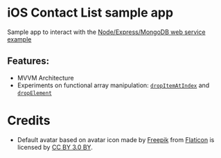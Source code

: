 # iOS Contact List sample app
Sample app to interact with the [Node/Express/MongoDB web service example](https://github.com/andrea-prearo/node-contact-list-webservice)

## Features:
- MVVM Architecture
- Experiments on functional array manipulation: [`dropItemAtIndex`](https://github.com/andrea-prearo/ContactList/blob/master/ContactList/Array%2BUtil.swift#L42) and [`dropElement`](https://github.com/andrea-prearo/ContactList/blob/master/ContactList/Array%2BUtil.swift#L52)

# Credits
- Default avatar based on avatar icon made by [Freepik](http://www.freepik.com) from [Flaticon](http://www.flaticon.com) is licensed by [CC BY 3.0 BY](http://creativecommons.org/licenses/by/3.0/).
